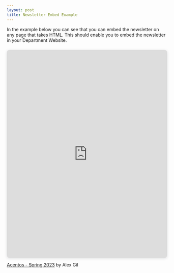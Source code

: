 ```yaml
---
layout: post
title: Newsletter Embed Example
---
```


In the example below you can see that you can embed the newsletter on any page that takes HTML. This should enable you to embed the newsletter in your Department Website.

<div style="position: relative; width: 100%; height: 0; padding-top: 129.4118%;
 padding-bottom: 0; box-shadow: 0 2px 8px 0 rgba(63,69,81,0.16); margin-top: 1.6em; margin-bottom: 0.9em; overflow: hidden;
 border-radius: 8px; will-change: transform;">
  <iframe loading="lazy" style="position: absolute; width: 100%; height: 100%; top: 0; left: 0; border: none; padding: 0;margin: 0;"
    src="https:&#x2F;&#x2F;www.canva.com&#x2F;design&#x2F;DAFegXz3FUA&#x2F;view?embed" allowfullscreen="allowfullscreen" allow="fullscreen">
  </iframe>
</div>
<a href="https:&#x2F;&#x2F;www.canva.com&#x2F;design&#x2F;DAFegXz3FUA&#x2F;view?utm_content=DAFegXz3FUA&amp;utm_campaign=designshare&amp;utm_medium=embeds&amp;utm_source=link" target="_blank" rel="noopener">Acentos - Spring 2023</a> by Alex Gil